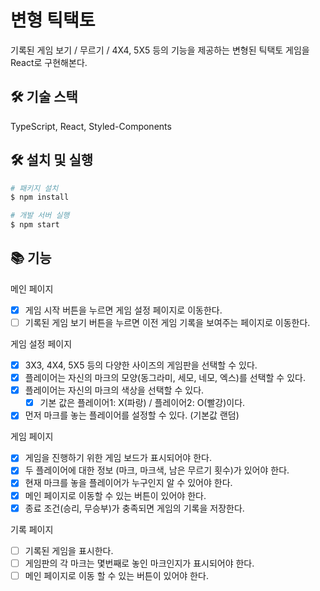 # 변형 틱택토

기록된 게임 보기 / 무르기 / 4X4, 5X5 등의 기능을 제공하는 변형된 틱택토 게임을 React로 구현해본다.

## 🛠️ 기술 스택

TypeScript, React, Styled-Components

## 🛠️ 설치 및 실행

```bash
# 패키지 설치
$ npm install

# 개발 서버 실행
$ npm start
```

## 📚 기능

메인 페이지

- [x] 게임 시작 버튼을 누르면 게임 설정 페이지로 이동한다.
- [ ] 기록된 게임 보기 버튼을 누르면 이전 게임 기록을 보여주는 페이지로 이동한다.

게임 설정 페이지

- [x] 3X3, 4X4, 5X5 등의 다양한 사이즈의 게임판을 선택할 수 있다.
- [x] 플레이어는 자신의 마크의 모양(동그라미, 세모, 네모, 엑스)를 선택할 수 있다.
- [x] 플레이어는 자신의 마크의 색상을 선택할 수 있다.
  - [x] 기본 값은 플레이어1: X(파랑) / 플레이어2: O(빨강)이다.
- [x] 먼저 마크를 놓는 플레이어를 설정할 수 있다. (기본값 랜덤)

게임 페이지

- [x] 게임을 진행하기 위한 게임 보드가 표시되어야 한다.
- [x] 두 플레이어에 대한 정보 (마크, 마크색, 남은 무르기 횟수)가 있어야 한다.
- [x] 현재 마크를 놓을 플레이어가 누구인지 알 수 있어야 한다.
- [x] 메인 페이지로 이동할 수 있는 버튼이 있어야 한다.
- [x] 종료 조건(승리, 무승부)가 충족되면 게임의 기록을 저장한다.

기록 페이지

- [ ] 기록된 게임을 표시한다.
- [ ] 게임판의 각 마크는 몇번째로 놓인 마크인지가 표시되어야 한다.
- [ ] 메인 페이지로 이동 할 수 있는 버튼이 있어야 한다.
